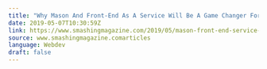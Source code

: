 ```yaml
---
title: "Why Mason And Front-End As A Service Will Be A Game Changer For Product Development"
date: 2019-05-07T10:30:59Z
link: https://www.smashingmagazine.com/2019/05/mason-front-end-service-product-development/?utm_medium=RSS&utm_source=news.12bit.vn
source: www.smashingmagazine.comarticles
language: Webdev
draft: false
---
```

